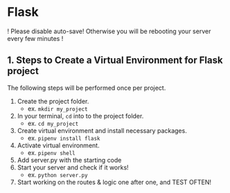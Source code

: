 # Flask

! Please disable auto-save! Otherwise you will be rebooting your server every few minutes !

## 1. Steps to Create a Virtual Environment for Flask project

The following steps will be performed once per project.

1. Create the project folder.
   - ex. `mkdir my_project`
2. In your terminal, `cd` into to the project folder.
   - ex. `cd my_project` 
3. Create virtual environment and install necessary packages.
   - ex. `pipenv install flask`
4. Activate virtual environment.
   - ex. `pipenv shell`
5. Add server.py with the starting code
6. Start your server and check if it works! 
   - ex. `python server.py`
7. Start working on the routes & logic one after one, and TEST OFTEN!
